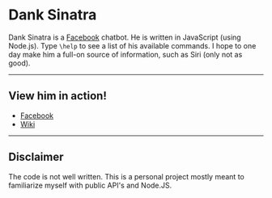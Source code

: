 # Dank Sinatra
Dank Sinatra is a [Facebook](https://www.facebook.com/profile.php?id=100010461758967) chatbot. 
He is written in JavaScript (using Node.js). 
Type `\help` to see a list of his available commands. 
I hope to one day make him a full-on source of information, such as Siri (only not as good). 

---

## View him in action!
* [Facebook](https://www.facebook.com/profile.php?id=100010461758967)
* [Wiki](https://bitbucket.org/gaikema/danksinatra/wiki/Home)

---

## Disclaimer
The code is not well written.
This is a personal project mostly meant to familiarize myself with public API's and Node.JS.